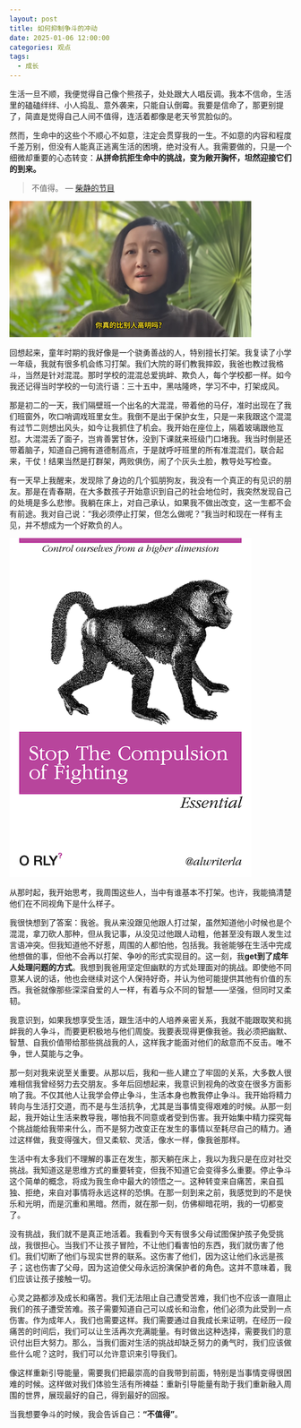 ```yaml
---
layout: post
title: 如何抑制争斗的冲动
date: 2025-01-06 12:00:00
categories: 观点
tags:
  - 成长
---
```


生活一旦不顺，我便觉得自己像个熊孩子，处处跟大人唱反调。我本不信命，生活里的磕磕绊绊、小人捣乱、意外袭来，只能自认倒霉。我要是信命了，那更别提了，简直是觉得自己人间不值得，连活着都像是老天爷赏脸似的。

然而，生命中的这些个不顺心不如意，注定会贯穿我的一生。不如意的内容和程度千差万别，但没有人能真正逃离生活的困境，绝对没有人。我需要做的，只是一个细微却重要的心态转变：**从拼命抗拒生命中的挑战，变为敞开胸怀，坦然迎接它们的到来。** 

> 不值得。
> — [柴静的节目](https://www.youtube.com/watch?v=9L60q0fQHu8)

![](/assets/images/chaijing_1.png)

回想起来，童年时期的我好像是一个骁勇善战的人，特别擅长打架。我复读了小学一年级，我就有很多机会练习打架。我们大院的哥们教我摔跤，我爸也教过我格斗，当然是针对混混。那时学校的混混总爱挑衅、欺负人，每个学校都一样。如今我还记得当时学校的一句流行语：三十五中，黑咕隆咚，学习不中，打架成风。

那是初二的一天，我们隔壁班一个出名的大混混，带着他的马仔，准时出现在了我们班窗外，吹口哨调戏班里女生。我倒不是出于保护女生，只是一来我跟这个混混有过节二则想出风头，如今让我抓住了机会。我开始在座位上，隔着玻璃跟他互怼。大混混丢了面子，岂肯善罢甘休，没到下课就来班级门口堵我。我当时倒是还带着脑子，知道自己拥有道德制高点，于是就呼吁班里的所有准混混们，联合起来，干仗！结果当然是打群架，两败俱伤，闹了个灰头土脸，教导处写检查。

有一天早上我醒来，发现除了身边的几个狐朋狗友，我没有一个真正的有见识的朋友。那是在青春期，在大多数孩子开始意识到自己的社会地位时，我突然发现自己的处境是多么悲惨。我躺在床上，对自己承认，如果我不做出改变，这一生都不会有前途。我对自己说：“我必须停止打架，但怎么做呢？”我当时和现在一样有主见，并不想成为一个好欺负的人。

![](/assets/images/orly-book-cover.png)

从那时起，我开始思考，我周围这些人，当中有谁基本不打架。也许，我能搞清楚他们在不同视角下是什么样子。

我很快想到了答案：我爸。我从来没跟见他跟人打过架，虽然知道他小时候也是个混混，拿刀砍人那种，但从我记事，从没见过他跟人动粗，他甚至没有跟人发生过言语冲突。但我知道他不好惹，周围的人都怕他，包括我。我爸能够在生活中完成他想做的事，但他不会再以打架、争吵的形式实现目的。这一刻，我**get到了成年人处理问题的方式**。我想到我爸用坚定但幽默的方式处理面对的挑战。即使他不同意某人说的话，他也会继续对这个人保持好奇，并认为他可能提供其他有价值的东西。我爸就像那些深深自爱的人一样，有着与众不同的智慧——坚强，但同时又柔韧。

我意识到，如果我想享受生活，跟生活中的人培养亲密关系，我就不能跟取笑和挑衅我的人争斗，而要更积极地与他们周旋。我要表现得更像我爸。我必须把幽默、智慧、自我价值带给那些挑战我的人，这样我才能面对他们的敌意而不反击。唯不争，世人莫能与之争。

那一刻对我来说至关重要。从那以后，我和一些人建立了牢固的关系，大多数人很难相信我曾经努力去交朋友。多年后回想起来，我意识到视角的改变在很多方面影响了我。不仅其他人让我学会停止争斗，生活本身也教我停止争斗。我开始将精力转向与生活打交道，而不是与生活抗争，尤其是当事情变得艰难的时候。从那一刻起，我开始让生活来教导我，哪怕我不同意或者受到伤害。我开始集中精力探究每个挑战能给我带来什么，而不是努力改变正在发生的事情以至耗尽自己的精力。通过这样做，我变得强大，但又柔软、灵活，像水一样，像我爸那样。

生活中有太多我们不理解的事正在发生，那天躺在床上，我以为我只是在应对社交挑战。我知道这是思维方式的重要转变，但我不知道它会变得多么重要。停止争斗这个简单的概念，将成为我生命中最大的领悟之一。这种转变来自痛苦，来自孤独、拒绝，来自对事情将永远这样的恐惧。在那一刻到来之前，我感觉到的不是快乐和光明，而是沉重和黑暗。然而，就在那一刻，仿佛柳暗花明，我的一切都变了。

没有挑战，我们就不是真正地活着。我看到今天有很多父母试图保护孩子免受挑战，我很担心。当我们不让孩子冒险，不让他们看害怕的东西，我们就伤害了他们。我们切断了他们与现实世界的联系。这伤害了他们，因为这让他们永远是孩子；这也伤害了父母，因为这迫使父母永远扮演保护者的角色。这并不意味着，我们应该让孩子接触一切。

心灵之路都涉及成长和痛苦。我们无法阻止自己遭受苦难，我们也不应该一直阻止我们的孩子遭受苦难。孩子需要知道自己可以成长和治愈，他们必须为此受到一点伤害。作为成年人，我们也需要这样。我们需要通过自我成长来证明，在经历一段痛苦的时间后，我们可以让生活再次充满能量。有时做出这种选择，需要我们的意识付出巨大努力。那么，当我们面对生活的挑战却缺乏努力的勇气时，我们应该做些什么呢？这时，我们可以允许意识来引导我们。

像这样重新引导能量，需要我们把最崇高的自我带到前面，特别是当事情变得很困难的时候。这样做对我们体验生活有所裨益：重新引导能量有助于我们重新融入周围的世界，展现最好的自己，得到最好的回报。

当我想要争斗的时候，我会告诉自己：**“不值得”**。